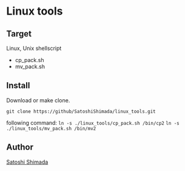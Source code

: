 Linux tools
====

## Target
Linux, Unix
shellscript

* cp_pack.sh
* mv_pack.sh

## Install

Download or make clone.

`git clone https://github/SatoshiShimada/linux_tools.git`

following command:
`ln -s ./linux_tools/cp_pack.sh /bin/cp2`
`ln -s ./linux_tools/mv_pack.sh /bin/mv2`

## Author
[Satoshi Shimada](http://lin18.dip.jp)
